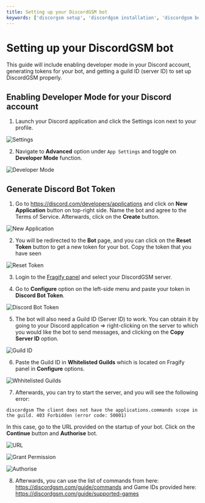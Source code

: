 ```yaml
---
title: Setting up your DiscordGSM bot
keywords: ['discorgsm setup', 'discordgsm installation', 'discordgsm bot install', 'discordgsm bot setup', 'discordgsm bot installation']
---
```


# Setting up your DiscordGSM bot

This guide will include enabling developer mode in your Discord account, generating tokens for your bot, and getting a guild ID (server ID) to set up DiscordGSM properly.

## Enabling Developer Mode for your Discord account

1. Launch your Discord application and click the Settings icon next to your profile.

![Settings](images/settings.png)

2. Navigate to **Advanced** option under `App Settings` and toggle on **Developer Mode** function.

![Developer Mode](images/developer-mode.png)

## Generate Discord Bot Token

1. Go to https://discord.com/developers/applications and click on **New Application** button on top-right side.
Name the bot and agree to the Terms of Service. Afterwards, click on the **Create** button.

![New Application](images/new-application.png)

2. You will be redirected to the **Bot** page, and you can click on the **Reset Token** button to get a new token for your bot. Copy the token that you have seen 

![Reset Token](images/reset-token.png)

3. Login to the [Fragify panel](VAR::FRAGIFY_URL) and select your DiscordGSM server.

4. Go to **Configure** option on the left-side menu and paste your token in **Discord Bot Token**.

![Discord Bot Token](images/discord-bot-token.png)

5. The bot will also need a Guild ID (Server ID) to work. You can obtain it by going to your Discord application => right-clicking on the server to which you would like the bot to send messages, and clicking on the **Copy Server ID** option.

![Guild ID](images/guild-id.png)

6. Paste the Guild ID in **Whitelisted Guilds** which is located on Fragify panel in **Configure** options. 

![Whhitelisted Guilds](images/whitelist-guild.png)

7. Afterwards, you can try to start the server, and you will see the following error:
```
discordgsm The client does not have the applications.commands scope in the guild. 403 Forbidden (error code: 50001)
``` 
In this case, go to the URL provided on the startup of your bot. Click on the **Continue** button and **Authorise** bot. 

![URL](images/url.png)

![Grant Permission](images/grant-permission.png)

![Authorise](images/authorise.png)

8. Afterwards, you can use the list of commands from here: https://discordgsm.com/guide/commands and Game IDs provided here: https://discordgsm.com/guide/supported-games